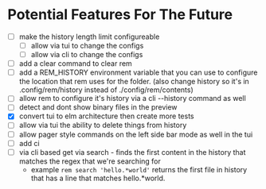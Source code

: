 # Potential Features For The Future

- [ ] make the history length limit configureable
	- [ ] allow via tui to change the configs
	- [ ] allow via cli to change the configs
- [ ] add a clear command to clear rem 
- [ ] add a REM_HISTORY environment variable that you can use to configure the location that rem uses for the folder. (also change history so it's in .config/rem/history instead of ./config/rem/contents)
- [ ] allow rem to configure it's history via a cli --history command as well
- [ ] detect and dont show binary files in the preview
- [x] convert tui to elm architecture then create more tests
- [ ] allow via tui the ability to delete things from history
- [ ] allow pager style commands on the left side bar mode as well in the tui
- [ ] add ci
- [ ] via cli based get via search - finds the first content in the history that matches the regex that we're searching for
	-	 example `rem search 'hello.*world'` returns the first file in history that has a line that matches hello.*world. 
